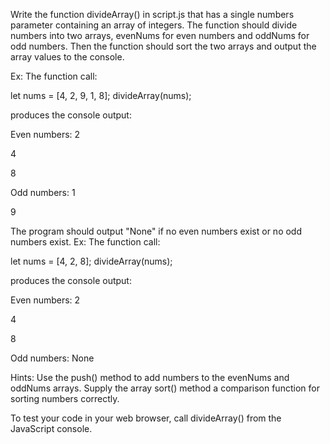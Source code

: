﻿Write the function divideArray() in script.js that has a single numbers parameter containing an array of integers. The function should divide numbers into two arrays, evenNums for even numbers and oddNums for odd numbers. Then the function should sort the two arrays and output the array values to the console.

Ex: The function call: 

let nums = [4, 2, 9, 1, 8]; divideArray(nums); 

produces the console output:

Even numbers: 2 

4 

8 

Odd numbers: 1 

9 

The program should output "None" if no even numbers exist or no odd numbers exist. Ex: The function call: 

let nums = [4, 2, 8]; divideArray(nums); 

produces the console output:

Even numbers: 2 

4 

8 

Odd numbers: None 

Hints: Use the push() method to add numbers to the evenNums and oddNums arrays. Supply the array sort() method a comparison function for sorting numbers correctly.

To test your code in your web browser, call divideArray() from the JavaScript console.

